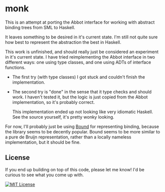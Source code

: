 # monk

This is an attempt at porting the Abbot interface for working with abstract
binding trees from SML to Haskell.

It leaves something to be desired in it's current state. I'm still not quite
sure how best to represent the abstraction the best in Haskell.

This work is unfinished, and should really just be considered an experiment in
it's current state. I have tried reimplementing the Abbot interface in two
different ways: one using type classes, and one using ADTs of interface
functions.

- The first try (with type classes) I got stuck and couldn't finish the
  implementation.

- The second try is "done" in the sense that it type checks and should work. I
  haven't tested it, but the logic is just copied from the Abbot implementation,
  so it's probably correct.

  This implementation ended up not looking like very idiomatic Haskell. See the
  source yourself, it's pretty wonky looking.

For now, I'll probably just be using [Bound] for representing binding, because
the library seems to be decently popular. Bound seems to be more similar to a
pure de Bruijn representation, rather than a locally nameless implementation,
but it should be fine.

## License

If you end up building on top of this code, please let me know! I'd be curious
to see what you come up with.

[![MIT License](https://img.shields.io/badge/license-MIT-blue.svg)](https://jez.io/MIT-LICENSE.txt)


[Bound]: http://hackage.haskell.org/package/bound-1.0.4/
